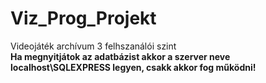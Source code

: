 # Viz_Prog_Projekt
Videojáték archívum
3 felhszanálói szint <br>
<b>Ha megnyitjátok az adatbázist akkor a szerver neve localhost\SQLEXPRESS legyen, csakk akkor fog működni!<b>
